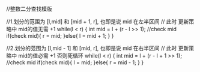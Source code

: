 //整数二分查找模版

//1.划分的范围为 [l,mid] 和 [mid + 1, r], 也即是说 mid 在左半区间
//  此时 更新策略中 mid的值无需 +1
    while(l < r)
    {
        int mid = l + (r - l >> 1);
        //check mid
        if(check mid){
            r = mid;
        }else{
            l = mid + 1;
        }
    }

//2.划分的范围为 [l,mid - 1] 和 [mid, r], 也即是说 mid 在右半区间
//  此时 更新策略中 mid的值必需 +1 否则死循环
    while(l < r)
    {
        int mid = l + (r - l + 1 >> 1);
        //check mid
        if(check mid){
            l = mid;
        }else{
            r = mid - 1;
        }
    }
